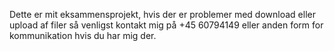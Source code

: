 Dette er mit eksammensprojekt, hvis der er problemer med download eller upload af filer så venligst kontakt mig på +45 60794149 eller anden form for kommunikation hvis du har mig der. 
